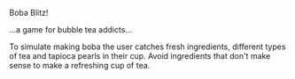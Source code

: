 Boba Blitz!

...a game for bubble tea addicts...

To simulate making boba the user catches fresh ingredients, different types
of tea and tapioca pearls in their cup. Avoid ingredients that don't make sense
to make a refreshing cup of tea.
